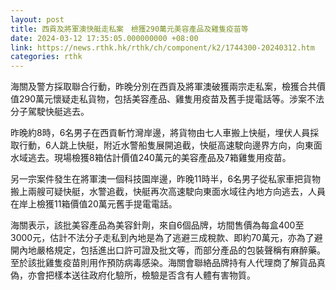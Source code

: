 ```yaml
---
layout: post
title: 西貢及將軍澳快艇走私案　檢獲290萬元美容產品及雞隻疫苗等
date: 2024-03-12 17:35:05.000000000 +08:00
link: https://news.rthk.hk/rthk/ch/component/k2/1744300-20240312.htm
categories: rthk
---
```


海關及警方採取聯合行動，昨晚分別在西貢及將軍澳破獲兩宗走私案，檢獲合共價值290萬元懷疑走私貨物，包括美容產品、雞隻用疫苗及舊手提電話等。涉案不法分子駕駛快艇逃去。

昨晚約8時，6名男子在西貢斬竹灣岸邊，將貨物由七人車搬上快艇，埋伏人員採取行動，6人跳上快艇，附近水警船隻展開追截，快艇高速駛向邊界方向，向東面水域逃去。現場檢獲8箱估計價值240萬元的美容產品及7箱雞隻用疫苗。

另一宗案件發生在將軍澳一個科技園岸邊，昨晚11時半，6名男子從私家車把貨物搬上兩艘可疑快艇，水警追截，快艇再次高速駛向東面水域往內地方向逃去，人員在岸上檢獲11箱價值20萬元舊手提電電話。

海關表示，該批美容產品為美容針劑，來自6個品牌，坊間售價為每盒400至3000元，估計不法分子走私到內地是為了逃避三成稅款、即約70萬元，亦為了避開內地嚴格規定，包括進出口許可證及批文等，而部分產品的包裝聲稱有麻醉藥。至於該批雞隻疫苗則用作預防病毒感染。海關會聯絡品牌持有人代理商了解貨品真偽，亦會把樣本送往政府化驗所，檢驗是否含有人體有害物質。
